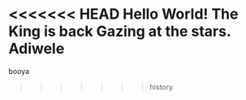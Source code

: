 <<<<<<< HEAD
Hello World!
The King is back
Gazing at the stars.
Adiwele
=======
booya
>>>>>>> history
